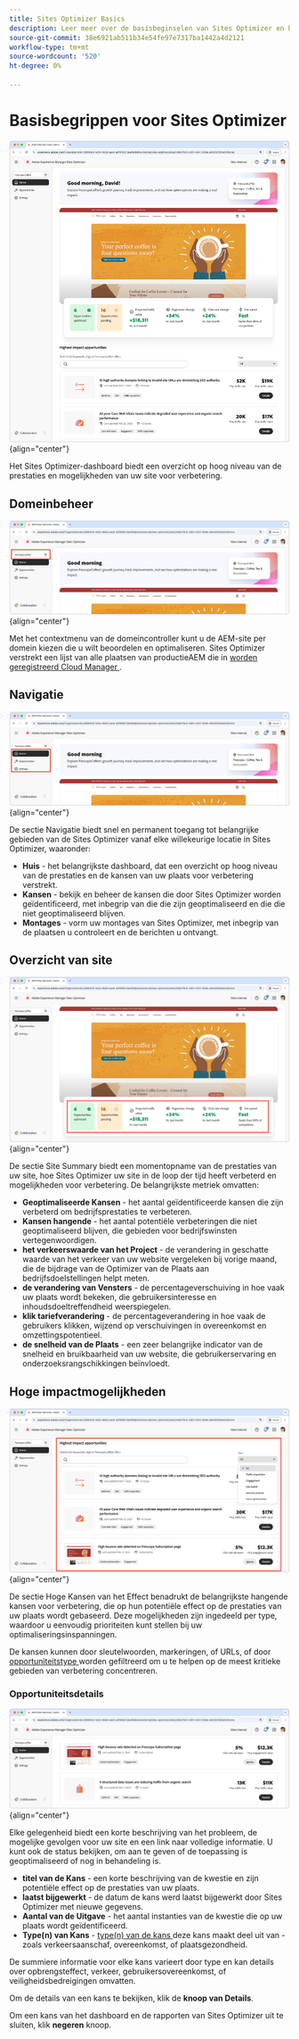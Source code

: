 ```yaml
---
title: Sites Optimizer Basics
description: Leer meer over de basisbeginselen van Sites Optimizer en hoe u erin kunt navigeren.
source-git-commit: 38e6921ab511b34e54fe97e7317ba1442a4d2121
workflow-type: tm+mt
source-wordcount: '520'
ht-degree: 0%

---
```



# Basisbegrippen voor Sites Optimizer

![ Sites Optimizer homepage ](./assets/basics/hero.png){align="center"}

Het Sites Optimizer-dashboard biedt een overzicht op hoog niveau van de prestaties en mogelijkheden van uw site voor verbetering.

## Domeinbeheer

![ het domeinmanager van de Optimizer van de Plaats ](./assets/basics/domain-manager.png){align="center"}

Met het contextmenu van de domeincontroller kunt u de AEM-site per domein kiezen die u wilt beoordelen en optimaliseren. Sites Optimizer verstrekt een lijst van alle plaatsen van productieAEM die in [ worden geregistreerd Cloud Manager ](https://experienceleague.adobe.com/en/docs/experience-manager-cloud-service/content/implementing/using-cloud-manager/edge-delivery-sites/add-edge-delivery-site).

## Navigatie

![ de navigatie van de Optimizer van de Plaats ](./assets/basics/navigation.png){align="center"}

De sectie Navigatie biedt snel en permanent toegang tot belangrijke gebieden van de Sites Optimizer vanaf elke willekeurige locatie in Sites Optimizer, waaronder:

* **Huis** - het belangrijkste dashboard, dat een overzicht op hoog niveau van de prestaties en de kansen van uw plaats voor verbetering verstrekt.
* **Kansen** - bekijk en beheer de kansen die door Sites Optimizer worden geïdentificeerd, met inbegrip van die die zijn geoptimaliseerd en die die niet geoptimaliseerd blijven.
* **Montages** - vorm uw montages van Sites Optimizer, met inbegrip van de plaatsen u controleert en de berichten u ontvangt.

## Overzicht van site

![ de plaatssamenvatting van de Optimizer van de Plaats ](./assets/basics/site-summary.png){align="center"}

De sectie Site Summary biedt een momentopname van de prestaties van uw site, hoe Sites Optimizer uw site in de loop der tijd heeft verbeterd en mogelijkheden voor verbetering. De belangrijkste metriek omvatten:

* **Geoptimaliseerde Kansen** - het aantal geïdentificeerde kansen die zijn verbeterd om bedrijfsprestaties te verbeteren.
* **Kansen hangende** - het aantal potentiële verbeteringen die niet geoptimaliseerd blijven, die gebieden voor bedrijfswinsten vertegenwoordigen.
* **het verkeerswaarde van het Project** - de verandering in geschatte waarde van het verkeer van uw website vergeleken bij vorige maand, die de bijdrage van de Optimizer van de Plaats aan bedrijfsdoelstellingen helpt meten.
* **de verandering van Vensters** - de percentageverschuiving in hoe vaak uw plaats wordt bekeken, die gebruikersinteresse en inhoudsdoeltreffendheid weerspiegelen.
* **klik tariefverandering** - de percentageverandering in hoe vaak de gebruikers klikken, wijzend op verschuivingen in overeenkomst en omzettingspotentieel.
* **de snelheid van de Plaats** - een zeer belangrijke indicator van de snelheid en bruikbaarheid van uw website, die gebruikerservaring en onderzoeksrangschikkingen beïnvloedt.

## Hoge impactmogelijkheden

![ Optimizer van de Plaats hoge impactkansen ](./assets/basics/high-impact-opportunities.png){align="center"}

De sectie Hoge Kansen van het Effect benadrukt de belangrijkste hangende kansen voor verbetering, die op hun potentiële effect op de prestaties van uw plaats wordt gebaseerd. Deze mogelijkheden zijn ingedeeld per type, waardoor u eenvoudig prioriteiten kunt stellen bij uw optimaliseringsinspanningen.

De kansen kunnen door sleutelwoorden, markeringen, of URLs, of door [ opportuniteitstype ](../opportunity-types/overview.md) worden gefiltreerd om u te helpen op de meest kritieke gebieden van verbetering concentreren.

### Opportuniteitsdetails

![ Optimizer van de Plaats hoge impactkans ](./assets/basics/high-impact-opportunity-details.png){align="center"}

Elke gelegenheid biedt een korte beschrijving van het probleem, de mogelijke gevolgen voor uw site en een link naar volledige informatie. U kunt ook de status bekijken, om aan te geven of de toepassing is geoptimaliseerd of nog in behandeling is.

* **titel van de Kans** - een korte beschrijving van de kwestie en zijn potentiële effect op de prestaties van uw plaats.
* **laatst bijgewerkt** - de datum de kans werd laatst bijgewerkt door Sites Optimizer met nieuwe gegevens.
* **Aantal van de Uitgave** - het aantal instanties van de kwestie die op uw plaats wordt geïdentificeerd.
* **Type(n) van Kans** - [ type(n) van de kans ](../opportunity-types/overview.md) deze kans maakt deel uit van - zoals verkeersaanschaf, overeenkomst, of plaatsgezondheid.

De summiere informatie voor elke kans varieert door type en kan details over opbrengsteffect, verkeer, gebruikersovereenkomst, of veiligheidsbedreigingen omvatten.

Om de details van een kans te bekijken, klik de **knoop van Details**.

Om een kans van het dashboard en de rapporten van Sites Optimizer uit te sluiten, klik **negeren** knoop.
